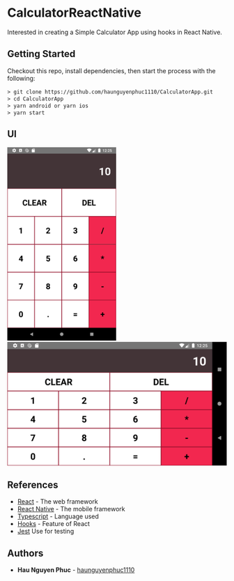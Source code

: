 # CalculatorReactNative

Interested in creating a Simple Calculator App using hooks in React Native.

## Getting Started

Checkout this repo, install dependencies, then start the process with the following:

```
> git clone https://github.com/haunguyenphuc1110/CalculatorApp.git
> cd CalculatorApp
> yarn android or yarn ios
> yarn start
```

## UI

<p float="left">
  <img src="./Screenshot_portrait.png" width="250" />
  <img src="./Screenshot_landscape.png" width="1000" /> 
</p>

## References

- [React](http://www.dropwizard.io/1.0.2/docs/) - The web framework
- [React Native](https://maven.apache.org/) - The mobile framework
- [Typescript](https://rometools.github.io/rome/) - Language used
- [Hooks](https://reactjs.org/docs/hooks-intro.html) - Feature of React
- [Jest](https://jestjs.io/) Use for testing

## Authors

- **Hau Nguyen Phuc** - [haunguyenphuc1110](https://github.com/haunguyenphuc1110)
